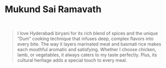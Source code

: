# Mukund Sai Ramavath
<br>

>I love Hyderabadi biryani for its rich blend of spices and the unique “Dum” cooking technique that infuses deep, complex flavors into every bite. The way it layers marinated meat and basmati rice makes each mouthful aromatic and satisfying. Whether I choose chicken, lamb, or vegetables, it always caters to my taste perfectly. Plus, its cultural heritage adds a special touch to every meal.

